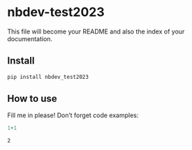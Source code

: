 nbdev-test2023
================

<!-- WARNING: THIS FILE WAS AUTOGENERATED! DO NOT EDIT! -->

This file will become your README and also the index of your
documentation.

## Install

``` sh
pip install nbdev_test2023
```

## How to use

Fill me in please! Don’t forget code examples:

``` python
1+1
```

    2
